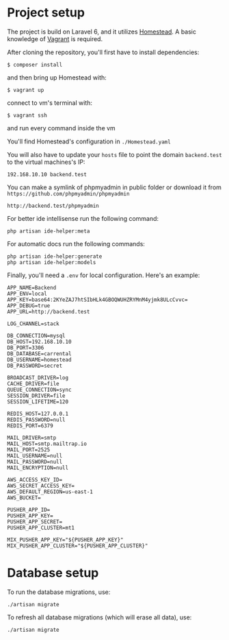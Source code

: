 # Project setup

The project is build on Laravel 6, and it utilizes [Homestead](https://laravel.com/docs/6.x/homestead). A basic knowledge of [Vagrant](https://www.vagrantup.com/) is required. 

After cloning the repository, you'll first have to install dependencies: 

    $ composer install 
    
and then bring up Homestead with: 
       
    $ vagrant up

connect to vm's terminal with:

    $ vagrant ssh

and run every command inside the vm
    
You'll find Homestead's configuration in `./Homestead.yaml`

You will also have to update your `hosts` file to point the domain `backend.test` to the virtual machines's IP:

    192.168.10.10 backend.test

You can make a symlink of phpmyadmin in public folder or download it from `https://github.com/phpmyadmin/phpmyadmin`

    http://backend.test/phpmyadmin

For better ide intellisense run the following command:

    php artisan ide-helper:meta

For automatic docs run the following commands:

    php artisan ide-helper:generate
    php artisan ide-helper:models
    
Finally, you'll need a `.env` for local configuration. Here's an example: 

    APP_NAME=Backend
    APP_ENV=local
    APP_KEY=base64:2KYeZAJ7htSIbHLk4GBOQWUHZRYMnM4yjmk8ULcCvvc=
    APP_DEBUG=true
    APP_URL=http://backend.test
    
    LOG_CHANNEL=stack
    
    DB_CONNECTION=mysql
    DB_HOST=192.168.10.10
    DB_PORT=3306
    DB_DATABASE=carrental
    DB_USERNAME=homestead
    DB_PASSWORD=secret
    
    BROADCAST_DRIVER=log
    CACHE_DRIVER=file
    QUEUE_CONNECTION=sync
    SESSION_DRIVER=file
    SESSION_LIFETIME=120
    
    REDIS_HOST=127.0.0.1
    REDIS_PASSWORD=null
    REDIS_PORT=6379
    
    MAIL_DRIVER=smtp
    MAIL_HOST=smtp.mailtrap.io
    MAIL_PORT=2525
    MAIL_USERNAME=null
    MAIL_PASSWORD=null
    MAIL_ENCRYPTION=null
    
    AWS_ACCESS_KEY_ID=
    AWS_SECRET_ACCESS_KEY=
    AWS_DEFAULT_REGION=us-east-1
    AWS_BUCKET=
    
    PUSHER_APP_ID=
    PUSHER_APP_KEY=
    PUSHER_APP_SECRET=
    PUSHER_APP_CLUSTER=mt1
    
    MIX_PUSHER_APP_KEY="${PUSHER_APP_KEY}"
    MIX_PUSHER_APP_CLUSTER="${PUSHER_APP_CLUSTER}"

# Database setup

To run the database migrations, use: 

    ./artisan migrate
    
To refresh all database migrations (which will erase all data), use:

    ./artisan migrate
